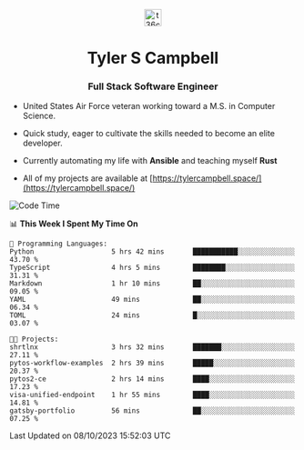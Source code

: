 <p align="center">
<a href="https://www.linkedin.com/in/t36campbell" target="blank"><img align="center" src="https://ik.imagekit.io/t36campbell/Portfolio/linkedin.png.original_m8bbGgPh6.png" alt="t36campbell" height="30" width="30" /></a>
</p>
<h1 align="center">Tyler S Campbell</h1>
<h3 align="center">Full Stack Software Engineer</h3>

* United States Air Force veteran working toward a M.S. in Computer Science.

* Quick study, eager to cultivate the skills needed to become an elite developer.

* Currently automating my life with **Ansible** and teaching myself **Rust**

* All of my projects are available at [https://tylercampbell.space/](https://tylercampbell.space/)

<!--START_SECTION:waka-->
![Code Time](http://img.shields.io/badge/Code%20Time-2%2C868%20hrs%2034%20mins-blue)

📊 **This Week I Spent My Time On** 

```text
💬 Programming Languages: 
Python                   5 hrs 42 mins       ███████████░░░░░░░░░░░░░░   43.70 % 
TypeScript               4 hrs 5 mins        ████████░░░░░░░░░░░░░░░░░   31.31 % 
Markdown                 1 hr 10 mins        ██░░░░░░░░░░░░░░░░░░░░░░░   09.05 % 
YAML                     49 mins             ██░░░░░░░░░░░░░░░░░░░░░░░   06.34 % 
TOML                     24 mins             █░░░░░░░░░░░░░░░░░░░░░░░░   03.07 % 

🐱‍💻 Projects: 
shrtlnx                  3 hrs 32 mins       ███████░░░░░░░░░░░░░░░░░░   27.11 % 
pytos-workflow-examples  2 hrs 39 mins       █████░░░░░░░░░░░░░░░░░░░░   20.37 % 
pytos2-ce                2 hrs 14 mins       ████░░░░░░░░░░░░░░░░░░░░░   17.23 % 
visa-unified-endpoint    1 hr 55 mins        ████░░░░░░░░░░░░░░░░░░░░░   14.81 % 
gatsby-portfolio         56 mins             ██░░░░░░░░░░░░░░░░░░░░░░░   07.25 % 
```


 Last Updated on 08/10/2023 15:52:03 UTC
<!--END_SECTION:waka-->
